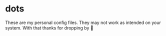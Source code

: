 # dots
These are my personal config files. They may not work as intended on your system. With that thanks for dropping by 👋
